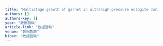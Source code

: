 ```yaml
---
title: "Multistage growth of garnet in ultrahigh-pressure eclogite during continental collision in the Dabie orogen: constrained by trace elements and U–Pb ages"
authors: []
authors-key: []
year: "数据暂缺"
article-link: "数据暂缺"
venue: "数据暂缺"
bibex: "数据暂缺"
---
```

